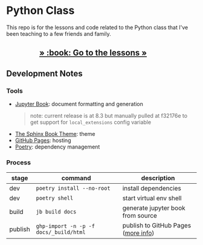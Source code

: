 Python Class
============

This repo is for the lessons and code related to the Python class that I've
been teaching to a few friends and family.

<h2 align="center"><a href="https://alissa-huskey.github.io/python-class/">» :book: Go to the lessons »</a>&nbsp;&nbsp;&nbsp;&nbsp;&nbsp;&nbsp;&nbsp;&nbsp;&nbsp;</h2>

Development Notes
-----------------

### Tools

* [Jupyter Book](https://jupyterbook.org/): document formatting and generation
  > note: current release is at 8.3 but manually pulled at f32176e
  > to get support for `local_extensions` config variable
* [The Sphinx Book Theme](https://sphinx-book-theme.readthedocs.io/en/latest/index.html): theme
* [GitHub Pages](https://pages.github.com/): hosting
* [Poetry](https://python-poetry.org/): dependency management


### Process

| stage     | command                                      | description                                        |
|-----------|----------------------------------------------|----------------------------------------------------|
| dev       | `poetry install --no-root`                     | install dependencies                               |
| dev       | `poetry shell`                                 | start virtual env shell                            |
| build     | `jb build docs`                                | generate jupyter book from source                  |
| publish   | `ghp-import -n -p -f docs/_build/html`         | publish to GitHub Pages ([more info][jb-pages])    |

[jb-pages]: https://jupyterbook.org/publish/gh-pages.html
